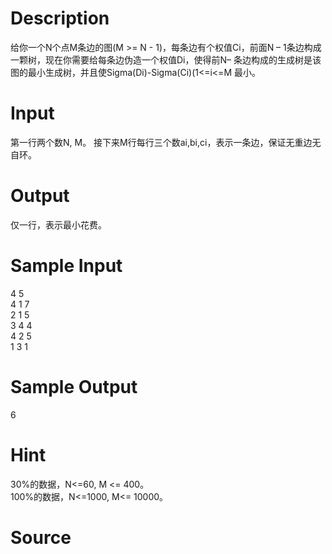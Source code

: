 
# Description

<div class="content">给你一个N个点M条边的图(M &gt;= N - 1)，每条边有个权值Ci，前面N – 1条边构成一颗树，现在你需要给每条边伪造一个权值Di，使得前N– 条边构成的生成树是该图的最小生成树，并且使Sigma(Di)-Sigma(Ci)(1&lt;=i&lt;=M 最小。
</div>

# Input

<div class="content">第一行两个数N, M。
接下来M行每行三个数ai,bi,ci，表示一条边，保证无重边无自环。

</div>

# Output

<div class="content">仅一行，表示最小花费。
</div>

# Sample Input

<div class="content"><span class="sampledata">4 5 <br/>
4 1 7 <br/>
2 1 5 <br/>
3 4 4 <br/>
4 2 5 <br/>
1 3 1<br/>
</span></div>

# Sample Output

<div class="content"><span class="sampledata">6</span></div>

# Hint

<div class="content"><p>30%的数据，N&lt;=60, M &lt;= 400。<br/>
100%的数据，N&lt;=1000, M&lt;= 10000。<br/>
</p></div>

# Source

<div class="content"><p><a href="problemset.php?search="></a></p></div>

